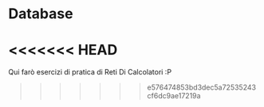# Database
<<<<<<< HEAD
=======
Qui farò esercizi di pratica di Reti Di Calcolatori :P
>>>>>>> e576474853bd3dec5a72535243cf6dc9ae17219a
